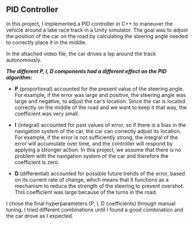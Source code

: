 ## PID Controller

In this project, I implemented a PID controller in C++ to maneuver the vehicle around a lake race track in a Unity simulator. The goal was to adjust the position of the car on the road by calculating the steering angle needed to correctly place it in the middle.

In the attached video file, the car drives a lap around the track autonomously.


**_The different P, I, D components had a different effect on the PID algorithm:_**

- **P** (proportional) accounted for the present value of the steering angle. For example, if the error was large and positive, the steering angle was large and negative, to adjust the car’s location.
Since the car is located correctly on the middle of the road and we want to keep it that way, the coefficient was very small.

- **I** (integral) accounted for past values of error, so if there is a bias in the navigation system of the car, the car can correctly adjust its location.
For example, if the error is not sufficiently strong, the integral of the error will accumulate over time, and the controller will respond by applying a stronger action.
In this project, we assume that there is no problem with the navigation system of the car and therefore the coefficient is zero.

- **D** (differential) accounted for possible future trends of the error, based on its current rate of change, which means that it functions as a mechanism to reduce the strength of the steering to prevent overshot. This coefficient was large because of the turns in the road.

I chose the final hyperparameters (P, I, D coefficients) through manual tuning. I tried different combinations until I found a good combination and the car drove as I expected.

